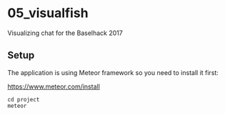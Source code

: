 # 05_visualfish
Visualizing chat for the Baselhack 2017


## Setup
The application is using Meteor framework so you need to install it first:

https://www.meteor.com/install

```
cd project
meteor
```
